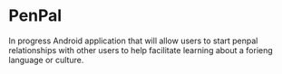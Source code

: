 # PenPal

In progress Android application that will allow users to start penpal relationships with other users to help facilitate learning about a forieng language or culture.
